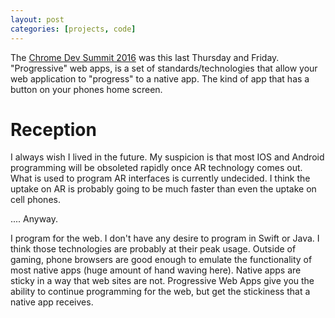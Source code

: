```yaml
---
layout: post
categories: [projects, code]
---
```

The [Chrome Dev Summit 2016](https://developer.chrome.com/devsummit/) was this last Thursday and Friday. "Progressive" web apps, is a set of standards/technologies that allow your web application to "progress" to a native app. The kind of app that has a button on your phones home screen.

# Reception

I always wish I lived in the future. My suspicion is that most IOS and Android programming will be obsoleted rapidly once AR technology comes out. What is used to program AR interfaces is currently undecided. I think the uptake on AR is probably going to be much faster than even the uptake on cell phones. 

.... Anyway.

I program for the web. I don't have any desire to program in Swift or Java. I think those technologies are probably at their peak usage. Outside of gaming, phone browsers are good enough to emulate the functionality of most native apps (huge amount of hand waving here). Native apps are sticky in a way that web sites are not. Progressive Web Apps give you the ability to continue programming for the web, but get the stickiness that a native app receives.
